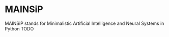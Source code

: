 # MAINSiP
MAINSiP stands for Minimalistic Artificial Intelligence and Neural Systems in Python
TODO

